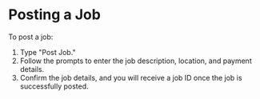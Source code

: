 # Posting a Job

To post a job:

1. Type "Post Job."
2. Follow the prompts to enter the job description, location, and payment details.
3. Confirm the job details, and you will receive a job ID once the job is successfully posted.
